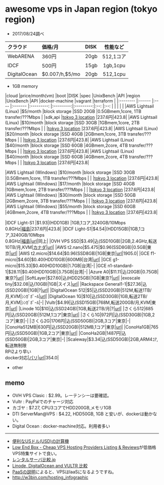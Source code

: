 # awesome vps in Japan region (tokyo region)


* 2017/08/24調べ

|クラウド|価格/月|DISK|性能など|
|:--------|:------|:-------|:---------:|
|WebARENA|360円|20gb|512,1コア|
|IDCF|500円|15gb|1gb,1cpu|
|DigitalOcean|\$0.007/h,\$5/mo|20gb|512,1cpu|


* 1GB memory

|cloud                                |price/month(vm)  |boot           |DISK        |spec                                  |UnixBench  |API        |region               |UnixBench   |API  |docker-machine  |vagrant  |terraform  |
|:--------                            |:------          |:----          |:-------    |:---------:                           |:---------:|:---------:|:--:                 |:--:        |     |                |         |           |
|AWS Lightsail (Linux)                |\$5/month        |block storage  |SSD 20GB    |0.5GBmem,1core, 1TB transfer/???Mbps  |           |sdk,api    |[tokyo 3 location](https://aws.amazon.com/jp/lightsail/)  |237.6円|423.8|
|AWS Lightsail (Linux)                |\$10/month       |block storage  |SSD 30GB    |1GBmem,1core, 2TB transfer/???Mbps    |           |           |[tokyo 3 location](https://aws.amazon.com/jp/lightsail/)  |237.6円|423.8|
|AWS Lightsail (Linux)                |\$20/month       |block storage  |SSD 40GB    |2GBmem,1core, 3TB transfer/???Mbps    |           |           |[tokyo 3 location](https://aws.amazon.com/jp/lightsail/)  |237.6円|423.8|
|AWS Lightsail (Linux)                |\$40/month       |block storage  |SSD 60GB    |4GBmem,2core, 4TB transfer/???Mbps    |           |           |[tokyo 3 location](https://aws.amazon.com/jp/lightsail/)  |237.6円|423.8|
|AWS Lightsail (Linux)                |\$40/month       |block storage  |SSD 60GB    |4GBmem,2core, 4TB transfer/???Mbps    |           |           |[tokyo 3 location](https://aws.amazon.com/jp/lightsail/)  |237.6円|423.8|
                                                                                                                                                    
|AWS Lightsail (Windows)              |\$10/month       |block storage  |SSD 30GB    |0.5GBmem,1core, 1TB transfer/???Mbps  |           |           |[tokyo 3 location](https://aws.amazon.com/jp/lightsail/)  |237.6円|423.8|
|AWS Lightsail (Windows)              |\$17/month       |block storage  |SSD 40GB    |1GBmem,1core, 2TB transfer/???Mbps    |           |           |[tokyo 3 location](https://aws.amazon.com/jp/lightsail/)  |237.6円|423.8|
|AWS Lightsail (Windows)              |\$30/month       |block storage  |SSD 50GB    |2GBmem,2core, 3TB transfer/???Mbps    |           |           |[tokyo 3 location](https://aws.amazon.com/jp/lightsail/)  |237.6円|423.8|
|AWS Lightsail (Windows)              |\$55/month       |block storage  |SSD 60GB    |4GBmem,2core, 4TB transfer/???Mbps    |           |           |[tokyo 3 location](https://aws.amazon.com/jp/lightsail/)  |237.6円|423.8|

|IDCF Light-S1                        |\$1.93|(HDD1GB)  |1GB,1コア,3240GB/10Mbps<br>0.8GHz|[福島](http://www.idcf.jp/datacenter/shirakawa/)|237.6円|423.8|
|IDCF Light-S1|\$4.54|(HDD15GB)|1GB,1コア,3240GB/10Mbps<br>0.8GHz|[福島](http://www.idcf.jp/datacenter/shirakawa/)|[url](https://www.idcf.jp/cloud/simulation.php?cl=cl_price)|同上|
|OVH VPS SSD|\$3.49|込(SSD10GB)|2GB,2.4GHz,転送10TB/月,KVM|[カナダ](http://www.ovh.com/us/vps/faq-help.xml)|[url](http://www.ovh.com/us/vps/vps-classic.xml)|
|AWS t2.nano|\$5.475|$0.96(SSD8GB)|0.5GB|東京|[url]((https://aws.amazon.com/jp/ec2/pricing/))|
|AWS t2.micro|\$14.64|\$0.96(SSD8GB)|1GB|東京|[url]((https://calculator.s3.amazonaws.com/index.html?lng=ja_JP))|1905.0|
|GCE f1-micro|\$4.60|\$0.40(HDD10GB)|600MB|台湾|[url](https://cloud.google.com/products/calculator/)|
|GCE g1-micro|\$15.33|\$0.40(HDD10GB)|1.7GB|台湾|-|
|GCE n1-standard-1|\$28.11|\$0.40(HDD10GB)|3.75GB|台湾|-|
|Azure A0|\$11.11|込(20GB)|0.75GB|東京?|[url](http://azure.microsoft.com/ja-jp/pricing/details/virtual-machines/)|
|SoftLayer|\$27.60|込(HDD25GB)|1GB|東京?|[url](http://www.softlayer.com/jp/virtual-servers#configure)|
|exoscale tiny|\$32.08|込(10GB)|1GB|スイス|[url](https://www.exoscale.ch/pricing/)|
|Rackspace General1-1|\$27.36|込(SSD20GB)|1GB|?|[url](http://www.rackspace.com/cloud/public-pricing)|
|DigitalOcean 512|\$5|込(SSD20GB)|512M,転送1TB/月,KVM|ｼﾝｶﾞﾎﾟｰﾙ|[url](https://www.digitalocean.com/pricing/)|
|DigitalOcean 1G|\$10|込(SSD30GB)|1GB,転送2TB/月,KVM|ｼﾝｶﾞﾎﾟｰﾙ|-|
|Vultr|\$4.99|込(SSD15GB)|768M,転送200GB/月,KVM|東京|[url](https://www.vultr.com/pricing/)|
|Linode 1G|\$10|込(SSD24GB)|1GB,転送2TB/月|?|[url](https://www.linode.com/pricing)|
|さくら512|685円|込(SSD20GB)|512M,1コア|東京|[url](http://vps.sakura.ad.jp/specification/)|
|さくら1G|972円|込(SSD30GB)|1GB,2コア|東京|-|
|さくら2G|1706円|込(SSD50GB)|2GB,3コア|東京|-|
|ConoHa512MB|630円|込(SSD20GB)|512MB,1コア|東京|[url](https://www.conoha.jp/pricing)|
|ConoHa1GB|765円|込(SSD50GB)|1GB,2コア|東京|[url](https://www.conoha.jp/pricing)|
|ConoHa2GB|1487円|込(SSD50GB)|2GB,3コア|東京|-|
|Scaleway|\$3.34|込(SSD50GB)|2GB,ARM4ｺｱ,転送無制限<br>RPi2より早い<br>docker対応|[パリ](http://www.iliad-datacenter.fr/datacenters)|[url](https://www.scaleway.com/pricing/)|354.0|


* other


## memo

* OVH VPS Clasic : \$2.99。レーテンシーは要確認。
* Vultr : PayPalでのチャージ対応
* カゴヤ : \$7.27, CPU3コアでHDD200GB,メモリ1GB
* DTI ServerMan@VPS : \$4.22, HDD50GB, 1GB と安いが、dockerは動かない。
* Digital Ocean : docker-machine対応。利用者多い

----

* [便利なUSドル(USD)の計算機](http://usd.keisanki.me/)
* [Low End Box - Cheap VPS Hosting Providers Listing & Reviews](http://lowendbox.com/)が低価格VPS特集サイトで良い。
* [レンタルサーバ比較.jp](http://レンタルサーバ比較.jp/vps/index.html#vps_ranking)
* [Linode, DigitalOcean and VULTR 比較](http://blog.due.io/2014/linode-digitalocean-and-vultr-comparison/)
* [PaaSの説明](https://gist.github.com/nota-ja/66ec5d391ba49e761468)によると、VPSはIaaSになるようですね。
* http://w3bin.com/hosting_infographic


